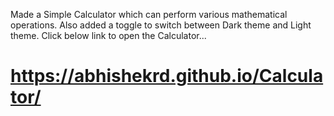 Made a Simple Calculator which can perform various mathematical operations.
Also added a toggle to switch between Dark theme and Light theme.
Click below link to open the Calculator...
# https://abhishekrd.github.io/Calculator/

